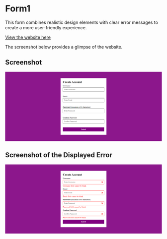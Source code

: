 # Form1

This form combines realistic design elements with clear error messages to create
a more user-friendly experience.

[View the website here](https://mini-website-projects.netlify.app/tribute%20pages/)

The screenshot below provides a glimpse of the website.

## Screenshot

![Screenshot of the website](./images/webpage-screenshot-1.png)

## Screenshot of the Displayed Error

![Screenshot of the error displayed on the website](./images/webpage-screenshot-2.png)
